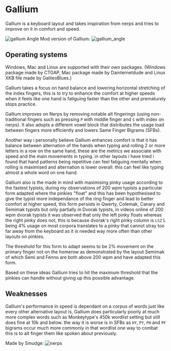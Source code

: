 # Gallium
Gallium is a keyboard layout and takes inspiration from nerps and tries to improve on it in comfort and speed.

![gallium](https://user-images.githubusercontent.com/105921721/226998970-72aa1bd3-ce83-43c3-aeef-cf7b407babf4.png)
Angle Mod version of Gallium:
![gallium_angle](https://user-images.githubusercontent.com/105921721/227011083-359db383-57e0-4abc-8fa9-2857a4501258.png)



## Operating systems
Windows, Mac and Linux are supported with their own packages. (Windows package made by CTGAP, Mac package made by Dainternetdude and Linux XKB file made by GalileoBlues.)

Gallium takes a focus on hand balance and lowering horizontal stretching of the index fingers, this is to try to enhance the comfort at higher speeds when it feels like one hand is fatiguing faster than the other and prematurely stops practice.

Gallium improves on Nerps by removing notable alt fingerings (using non-traditional fingers such as pressing `P` with middle finger and `S` with index on nerps). It also adopts a different vowel block that distributes the usage load between fingers more efficiently and lowers Same Finger Bigrams (SFBs).

Another way i personally believe Gallium enhances comfort is that it has balance between alternation of the hands when typing and rolling 2 or more letters in a row on the same hand, these are the metrics we associate with speed and the main movements in typing. in other layouts i have tried i found that hand patterns being repetitive can feel fatiguing mentally when rolling is maximised and alternation is lower overall. this can feel like typing almost a whole word on one hand.

Gallium also is the made in mind with maximising pinky usage according to the fastest typists, during my observations of 200 wpm typists a particular form adapted where the pinkies "float" and this has been hypothesised to give the typist more independance of the ring finger and lead to better comfort at higher speed, this form persists in Qwerty, Colemak, Canary and Semimak typists but only partially in Dvorak typists, in videos online of 200 wpm dvorak typists it was observed that only the left pinky floats whereas the right pinky does not, this is because dvorak's right pinky column is `LSZ` L being 4% usage on most corpora translates to a pinky that cannot stray too far away from the keyboard as it is needed way more often than other layouts on pinkies. 

The threshold for this form to adapt seems to be 2% movement on the primary finger not on the homerow as demonstrated by the layout Semimak of which Semi and Fenno are both above 200 wpm and have adapted this form.

Based on these ideas Gallium tries to hit the maximum threshold that the pinkies can handle without giving up this possible advantage.

## Weaknesses
Gallium's performance in speed is dependant on a corpus of words just like every other alternative layout is, Gallium does particularly poorly at much more complex words such as Monkeytype's 450k wordlist setting but still does fine at 10k and below. the way it is worse is in SFBs as `HY`, `PY`, `PH` and `PF` bigrams occur much more commonly in that wordlist one way to combat this is to alt finger them like spoken about previously.

Made by Smudge:
![nerps](https://user-images.githubusercontent.com/105921721/226997711-cf47a89c-a350-4d1a-b4e5-18cd2985812c.png)


